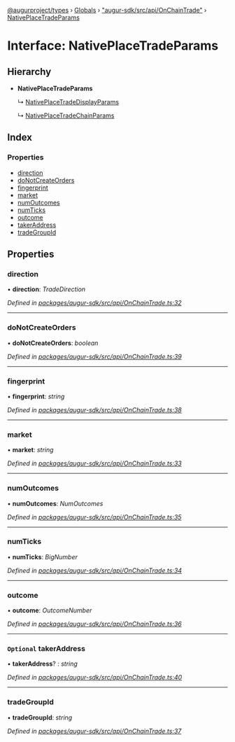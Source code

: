 [@augurproject/types](../README.md) › [Globals](../globals.md) › ["augur-sdk/src/api/OnChainTrade"](../modules/_augur_sdk_src_api_onchaintrade_.md) › [NativePlaceTradeParams](_augur_sdk_src_api_onchaintrade_.nativeplacetradeparams.md)

# Interface: NativePlaceTradeParams

## Hierarchy

* **NativePlaceTradeParams**

  ↳ [NativePlaceTradeDisplayParams](_augur_sdk_src_api_onchaintrade_.nativeplacetradedisplayparams.md)

  ↳ [NativePlaceTradeChainParams](_augur_sdk_src_api_onchaintrade_.nativeplacetradechainparams.md)

## Index

### Properties

* [direction](_augur_sdk_src_api_onchaintrade_.nativeplacetradeparams.md#direction)
* [doNotCreateOrders](_augur_sdk_src_api_onchaintrade_.nativeplacetradeparams.md#donotcreateorders)
* [fingerprint](_augur_sdk_src_api_onchaintrade_.nativeplacetradeparams.md#fingerprint)
* [market](_augur_sdk_src_api_onchaintrade_.nativeplacetradeparams.md#market)
* [numOutcomes](_augur_sdk_src_api_onchaintrade_.nativeplacetradeparams.md#numoutcomes)
* [numTicks](_augur_sdk_src_api_onchaintrade_.nativeplacetradeparams.md#numticks)
* [outcome](_augur_sdk_src_api_onchaintrade_.nativeplacetradeparams.md#outcome)
* [takerAddress](_augur_sdk_src_api_onchaintrade_.nativeplacetradeparams.md#optional-takeraddress)
* [tradeGroupId](_augur_sdk_src_api_onchaintrade_.nativeplacetradeparams.md#tradegroupid)

## Properties

###  direction

• **direction**: *TradeDirection*

*Defined in [packages/augur-sdk/src/api/OnChainTrade.ts:32](https://github.com/AugurProject/augur/blob/88b6e76efb/packages/augur-sdk/src/api/OnChainTrade.ts#L32)*

___

###  doNotCreateOrders

• **doNotCreateOrders**: *boolean*

*Defined in [packages/augur-sdk/src/api/OnChainTrade.ts:39](https://github.com/AugurProject/augur/blob/88b6e76efb/packages/augur-sdk/src/api/OnChainTrade.ts#L39)*

___

###  fingerprint

• **fingerprint**: *string*

*Defined in [packages/augur-sdk/src/api/OnChainTrade.ts:38](https://github.com/AugurProject/augur/blob/88b6e76efb/packages/augur-sdk/src/api/OnChainTrade.ts#L38)*

___

###  market

• **market**: *string*

*Defined in [packages/augur-sdk/src/api/OnChainTrade.ts:33](https://github.com/AugurProject/augur/blob/88b6e76efb/packages/augur-sdk/src/api/OnChainTrade.ts#L33)*

___

###  numOutcomes

• **numOutcomes**: *NumOutcomes*

*Defined in [packages/augur-sdk/src/api/OnChainTrade.ts:35](https://github.com/AugurProject/augur/blob/88b6e76efb/packages/augur-sdk/src/api/OnChainTrade.ts#L35)*

___

###  numTicks

• **numTicks**: *BigNumber*

*Defined in [packages/augur-sdk/src/api/OnChainTrade.ts:34](https://github.com/AugurProject/augur/blob/88b6e76efb/packages/augur-sdk/src/api/OnChainTrade.ts#L34)*

___

###  outcome

• **outcome**: *OutcomeNumber*

*Defined in [packages/augur-sdk/src/api/OnChainTrade.ts:36](https://github.com/AugurProject/augur/blob/88b6e76efb/packages/augur-sdk/src/api/OnChainTrade.ts#L36)*

___

### `Optional` takerAddress

• **takerAddress**? : *string*

*Defined in [packages/augur-sdk/src/api/OnChainTrade.ts:40](https://github.com/AugurProject/augur/blob/88b6e76efb/packages/augur-sdk/src/api/OnChainTrade.ts#L40)*

___

###  tradeGroupId

• **tradeGroupId**: *string*

*Defined in [packages/augur-sdk/src/api/OnChainTrade.ts:37](https://github.com/AugurProject/augur/blob/88b6e76efb/packages/augur-sdk/src/api/OnChainTrade.ts#L37)*
